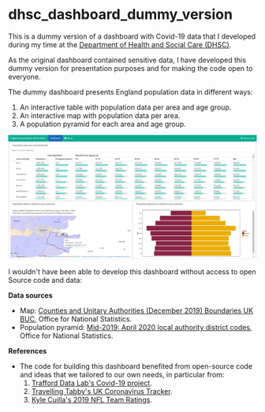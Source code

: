 # dhsc_dashboard_dummy_version

This is a dummy version of a dashboard with Covid-19 data that I developed during my time at the [Department of Health and Social Care (DHSC)](https://www.gov.uk/government/organisations/department-of-health-and-social-care).

As the original dashboard contained sensitive data, I have developed this dummy version for presentation purposes and for making the code open to everyone.

The dummy dashboard presents England population data in different ways:

1. An interactive table with population data per area and age group.
2. An interactive map with population data per area.
3. A population pyramid for each area and age group.

![](dashboard_snapshot.jpg)

I wouldn't have been able to develop this dashboard without access to open Source code and data:

**Data sources**

- Map: [Counties and Unitary Authorities (December 2019) Boundaries UK BUC](https://geoportal.statistics.gov.uk/datasets/counties-and-unitary-authorities-december-2019-boundaries-uk-buc/data), Office for National Statistics.
- Population pyramid: [Mid-2019: April 2020 local authority district codes](https://www.ons.gov.uk/peoplepopulationandcommunity/populationandmigration/populationestimates/datasets/populationestimatesforukenglandandwalesscotlandandnorthernireland), Office for National Statistics.

**References**

- The code for building this dashboard benefited from open-source code and ideas that we tailored to our own needs, in particular from:
  1. [Trafford Data Lab's Covid-19 project](https://github.com/traffordDataLab/covid-19.git). 
  2. [Travelling Tabby's UK Coronavirus Tracker](https://www.travellingtabby.com/uk-coronavirus-tracker/).
  3. [Kyle Cuilla's 2019 NFL Team Ratings](https://kcuilla.netlify.app/post/2019-nfl-team-ratings/).